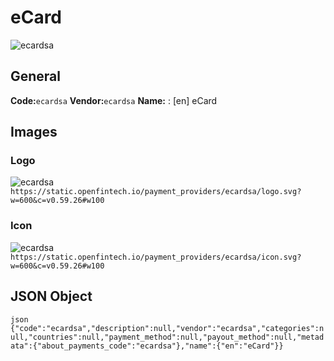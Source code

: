 # eCard 
![ecardsa](https://static.openfintech.io/payment_providers/ecardsa/logo.svg?w=600&c=v0.59.26#w100) 
## General 
**Code:**`ecardsa` 
**Vendor:**`ecardsa` 
**Name:** 
:	[en] eCard 
## Images 
### Logo 
![ecardsa](https://static.openfintech.io/payment_providers/ecardsa/logo.svg?w=600&c=v0.59.26#w100) 
``` https://static.openfintech.io/payment_providers/ecardsa/logo.svg?w=600&c=v0.59.26#w100 ``` 
### Icon 
![ecardsa](https://static.openfintech.io/payment_providers/ecardsa/icon.svg?w=600&c=v0.59.26#w100) 
``` https://static.openfintech.io/payment_providers/ecardsa/icon.svg?w=600&c=v0.59.26#w100 ``` 
## JSON Object 
```json {"code":"ecardsa","description":null,"vendor":"ecardsa","categories":null,"countries":null,"payment_method":null,"payout_method":null,"metadata":{"about_payments_code":"ecardsa"},"name":{"en":"eCard"}} ``` 
